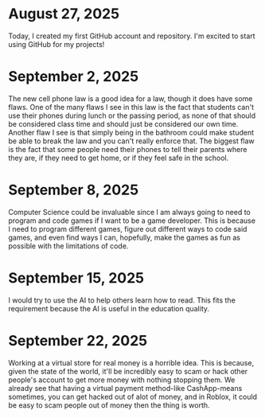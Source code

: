 # August 27, 2025

Today, I created my first GitHub account and repository. I'm excited to start using GitHub for my projects!

# September 2, 2025
The new cell phone law is a good idea for a law, though it does have some flaws.
One of the many flaws I see in this law is the fact that students can't use their phones during lunch or the passing period, as none of that should be considered class time and should just be considered our own time. Another flaw I see is that simply being in the bathroom could make student be able to break the law and you can't really enforce that. The biggest flaw is the fact that some people need their phones to tell their parents where they are, if they need to get home, or if they feel safe in the school.

# September 8, 2025
Computer Science could be invaluable since I am always going to need to program and code games if I want to be a game developer. This is because I need to program different games, figure out different ways to code said games, and even find ways I can, hopefully, make the games as fun as possible with the limitations of code. 

 # September 15, 2025
I would try to use the AI to help others learn how to read. This fits the requirement because the AI is useful in the education quality.

# September 22, 2025
Working at a virtual store for real money is a horrible idea. This is because, given the state of the world, it'll be incredibly easy to scam or hack other people's account to get more money with nothing stopping them. We already see that having a virtual payment method-like CashApp-means sometimes, you can get hacked out of alot of money, and in Roblox, it could be easy to scam people out of money then the thing is worth. 
